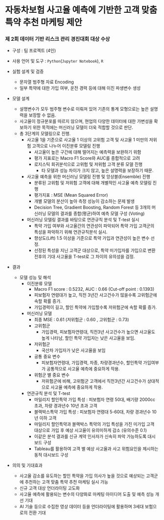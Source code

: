 # **자동차보험 사고율 예측에 기반한 고객 맞춤 특약 추천 마케팅 제안**

### **제 2회 데이터 기반 리스크 관리 경진대회 대상 수상**

- 구성 : 팀 프로젝트 (4인)
- 사용 언어 및 도구 : `Python`(`Jupyter Notebook`), `R`

  
- 실험 설계 및 검증
    - 문자열 범주형 자료 Encoding
    - 일부 특약에 대한 가입 여부, 운전 경력 등에 대해 이진 파생변수 생성
- 모델 설계
    - 설명변수가 모두 범주형 변수로 이뤄져 있어 기존의 통계 모형으로는 높은 설명력을 보장할 수 없음.
    - 사고율이 정규분포를 따르지 않으며, 현업의 다양한 데이터에 대한 가변성을 확보하기 위한 목적에는 머신러닝 모델이 더욱 적합할 것으로 판단.
    - 총 3단계의 모델링으로 진행.
      - 사고율 1을 기준으로 사고율 1 이상의 고위험 고객 및 사고율 1 미만의 저위험 고객으로 나누어 이진분류 모델링 진행
        - 사고율이 높은 구간에 대해 떨어지는 예측력을 보완하기 위함
        - 평가 지표로는 Macro F1 Score와 AUC를 종합적으로 고려
        - 로지스틱 회귀분석으로 고위험 및 저위험 고객 분류 모델 진행
          - 타 모델과 성능 차이가 크지 않고, 높은 설명력을 보장하기 때문.
      - 사고율 예측을 위한 머신러닝 모델링 진행 및 앙상블(Ensemble) 진행
        - 분류된 고위험 및 저위험 고객에 대해 개별적인 사고율 예측 모델링 진행
        - 평가지표 : MSE (Mean Squared Error)
        - 개별 모델의 분산이 높아 측정 성능이 감소하는 문제 발생
        - Decision Tree, Gradient Boosting, Random Forest 등 3개의 머신러닝 모델의 결과를 종합(평균)하여 예측 모델 구성 (Voting)
      - 머신러닝 모델링 결과를 바탕으로 연관규칙 분석 및 T-test 실시
        - 특약 가입 여부와 사고율간의 연관성이 파악되어 특약 가입 고객군의 특성을 파악하기 위해 연관규칙분석 실시.
        - 향상도(Lift) 1.5 이상을 기준으로 특약 가입과 연관성이 높은 변수 선정.
        - 선정된 특성을 지닌 고객군 대상으로, 특약 미가입자를 가입으로 변환 전후의 기대 사고율을 T-test로 그 차이의 유의성을 검정.

- 결과
    - 모델 성능 및 해석
        - 이진분류 모델
            - Macro F1 score : 0.5232, AUC : 0.66 (Cut-off point : 0.1393)
            - 피보험자 연령대가 높고, 직전 3년간 사고건수가 많을수록 고위험군에 속할 확률 증가.
            - 가입경력이 길고, 할인 특약에 가입할수록 저위험군에 속할 확률 증가.
        - 머신러닝 모델
            - 최종 MSE : 0.61 (저위험군 : 0.60 , 고위험군 : 0.73)
            - 고위험군
              - 가입경력, 피보험자연령대, 직전3년 사고건수가 높으면 사고율도 높게 나타남, 할인 특약 가입자는 낮은 사고율을 보임.
            - 저위험군
              - 국산차 가입자가 낮은 사고율을 보임
            - 공통 중요 변수
              - 피보험자연령대, 가입경력, 차종, 차량경과년수, 할인특약 가입여부가 공통적으로 사고율 예측에 중요하게 작용.
            - 위험군 별 중요 변수
              - 저위험군에 비해, 고위험군 고객에서 직전3년간 사고건수가 상대적으로 사고율 예측에 중요하게 작용.
        - 연관규칙 분석 및 T-test
            - 마일리지 할인특약 가입 특성 : 피보험자 연령 50대, 배기량 2000cc 초과, 차량 경과년수 10년 초과 고객
            - 블랙박스특약 가입 특성 : 피보험자 연령대 5-60대, 차량 경과년수 10년 이하 고객
            - 마일리지 할인특약과 블랙박스 특약의 가입 특성을 가진 미가입 고객 대상으로 가입 후 예상 시고율이 유의미하게 감소 (유의수준 0.1)
            - 이같은 분석 결과를 신규 계약 인사자가 신속히 파악 가능하도록 대시보드 구성
            - Tableau를 활용하여 고객 별 예상 사고율과 사고 위험요인을 제시하는 동적 대시보드 구성
- 의의 및 기대효과
    - 사고율 감소를 유도하는 할인 특약을 가입 의사가 높을 것으로 예상되는 고객군에 추천하는 고객 맞춤 특약 추천 마케팅 실시 가능
    - 신규 고객 대상 언더라이팅 고도화
    - 사고율 예측에 활용되는 변수의 다양화로 마케팅 아이디어 도출 및 예측 성능 개선 기대
    - AI 기술 등으로 수집한 영상 데이터 등을 언더라이팅에 활용하며 3세대 보험으로의 전환 기대
